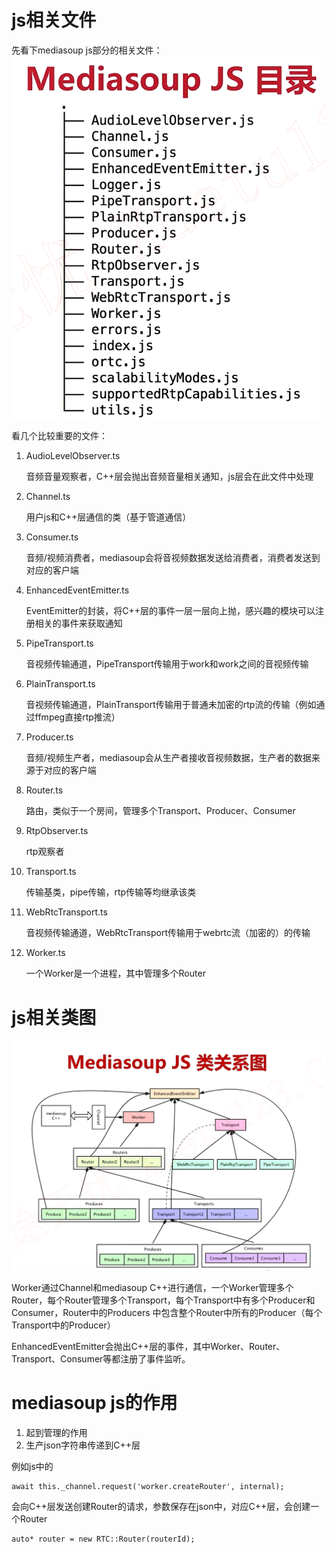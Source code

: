 
# js相关文件
先看下mediasoup js部分的相关文件：
![mediasoup-js-dir](image/mediasoup-js-dir.png)

看几个比较重要的文件：
1. AudioLevelObserver.ts
    
    音频音量观察者，C++层会抛出音频音量相关通知，js层会在此文件中处理
2. Channel.ts
    
    用户js和C++层通信的类（基于管道通信）
3. Consumer.ts
    
    音频/视频消费者，mediasoup会将音视频数据发送给消费者，消费者发送到对应的客户端
4. EnhancedEventEmitter.ts
    
    EventEmitter的封装，将C++层的事件一层一层向上抛，感兴趣的模块可以注册相关的事件来获取通知
5. PipeTransport.ts
    
    音视频传输通道，PipeTransport传输用于work和work之间的音视频传输
6. PlainTransport.ts
    
    音视频传输通道，PlainTransport传输用于普通未加密的rtp流的传输（例如通过ffmpeg直接rtp推流）
7. Producer.ts
    
    音频/视频生产者，mediasoup会从生产者接收音视频数据，生产者的数据来源于对应的客户端
8. Router.ts
    
    路由，类似于一个房间，管理多个Transport、Producer、Consumer
9. RtpObserver.ts
    
    rtp观察者
10. Transport.ts
    
    传输基类，pipe传输，rtp传输等均继承该类
11. WebRtcTransport.ts
    
    音视频传输通道，WebRtcTransport传输用于webrtc流（加密的）的传输
12. Worker.ts
    
    一个Worker是一个进程，其中管理多个Router

# js相关类图
![mediasoup-js-class](image/mediasoup-js-class.png)

Worker通过Channel和mediasoup C++进行通信，一个Worker管理多个Router，每个Router管理多个Transport，每个Transport中有多个Producer和Consumer，Router中的Producers
中包含整个Router中所有的Producer（每个Transport中的Producer）

EnhancedEventEmitter会抛出C++层的事件，其中Worker、Router、Transport、Consumer等都注册了事件监听。

# mediasoup js的作用
1. 起到管理的作用
2. 生产json字符串传递到C++层

例如js中的
```
await this._channel.request('worker.createRouter', internal);
```
会向C++层发送创建Router的请求，参数保存在json中，对应C++层，会创建一个Router
```
auto* router = new RTC::Router(routerId);
```